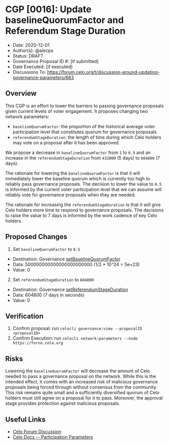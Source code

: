 # CGP [0016]: Update baselineQuorumFactor and Referendum Stage Duration

- Date: 2020-12-01
- Author(s): @alecps
- Status: DRAFT
- Governance Proposal ID #: [if submitted]
- Date Executed: [if executed]
- Discussions To: https://forum.celo.org/t/discussion-around-updating-governance-parameters/683

## Overview

This CGP is an effort to lower the barriers to passing governance proposals given current levels of voter engagement. It proposes changing two network parameters:
* `baselineQuorumFactor`: the proportion of the historical average voter participation level that constitutes quorum for governance proposals 
* `referendumStageDuration`: the length of time during which Celo holders may vote on a proposal after it has been approved. 

We propose a decrease in `baselineQuorumFactor` from `1` to `0.5` and an increase in the `referendumStageDuration` from `432000` (5 days) to `604800` (7 days).

The rationale for lowering the `baselineQuorumFactor` is that it will immediately lower the baseline quorum which is currently too high to reliably pass governance proposals. The decision to lower the value to `0.5` is informed by the current voter participation level that we can assume will reliably vote for governance proposals when they are needed.

The rationale for increasing the `referendumStageDuration` is that it will give Celo holders more time to respond to governance proposals. The decisions to raise the value to 7 days is informed by the work cadence of key Celo holders.

## Proposed Changes

1. Set `baselineQuorumFactor` to `0.5`

- Destination: Governance [setBaselineQuorumFactor](https://github.com/celo-org/celo-monorepo/blob/master/packages/protocol/contracts/governance/Governance.sol#L395)
- Data: 500000000000000000000000 (1/2 \* 10^24 = 5e+23)
- Value: 0

2. Set `referendumStageDuration` to `604800`

- Destination: Governance [setReferendumStageDuration](https://github.com/celo-org/celo-monorepo/blob/master/packages/protocol/contracts/governance/Governance.sol#L319)
- Data: 604800 (7 days in seconds)
- Value: 0

## Verification

1. Confirm proposal: run `celocli governance:view --proposalID <proposalID>`
2. Confirm Execution: run `celocli network:parameters --node https://forno.celo.org`

## Risks

Lowering the `baselineQuorumFactor` will decrease the amount of Celo needed to pass a governance proposal on the network. While this is the intended effect, it comes with an increased risk of malicious governance proposals being forced through without consensus from the community. This risk remains quite small and a sufficiently diversified quorum of Celo holders must still agree on a proposal for it to pass. Moreover, the approval stage provides protection against malicious proposals.

## Useful Links

- [Celo Forum Discussion](https://forum.celo.org/t/discussion-around-updating-governance-parameters/683)
- [Celo Docs -- Participation Parameters](https://docs.celo.org/developer-guide/summary/interfaces/_wrappers_governance_.participationparameters)
